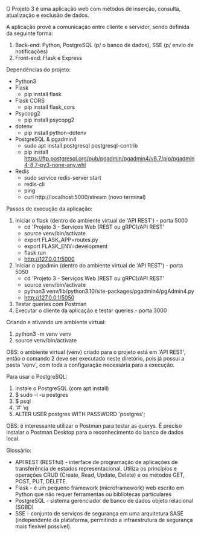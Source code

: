 O Projeto 3 é uma aplicação web com métodos de inserção, consulta, atualização e exclusão de dados.

A aplicação provê a comunicação entre cliente e servidor, sendo definida da seguinte forma:

1. Back-end: Python, PostgreSQL (p/ o banco de dados), SSE (p/ envio de notificações)
2. Front-end: Flask e Express

Dependências do projeto:
- Python3
- Flask
  - pip install flask
- Flask CORS
  - pip install flask_cors
- Psycopg2
  - pip install psycopg2
- dotenv
  - pip install python-dotenv
- PostgreSQL & pgadmin4
  - sudo apt install postgresql postgresql-contrib
  - pip install https://ftp.postgresql.org/pub/pgadmin/pgadmin4/v8.7/pip/pgadmin4-8.7-py3-none-any.whl
- Redis
  - sudo service redis-server start
  - redis-cli
  - ping
  - curl http://localhost:5000/stream (novo terminal)

Passos de execução da aplicação:
1. Iniciar o flask (dentro do ambiente virtual de 'API REST') - porta 5000
   - cd 'Projeto 3 - Serviços Web (REST ou gRPC)/API REST'
   - source venv/bin/activate
   - export FLASK_APP=routes.py
   - export FLASK_ENV=development
   - flask run
   - http://127.0.0.1/5000
2. Iniciar o pgadmin (dentro do ambiente virtual de 'API REST') - porta 5050
   - cd 'Projeto 3 - Serviços Web (REST ou gRPC)/API REST'
   - source venv/bin/activate
   - python3 venv/lib/python3.10/site-packages/pgadmin4/pgAdmin4.py
   - http://127.0.0.1/5050
3. Testar queries com Postman
4. Executar o cliente da aplicação e testar queries - porta 3000

Criando e ativando um ambiente virtual:

1. python3 -m venv venv
2. source venv/bin/activate

OBS: o ambiente virtual (venv) criado para o projeto está em 'API REST', então o comando 2 deve ser executado neste diretório, pois já possui a pasta 'venv', com toda a configuração necessária para a execução.

Para usar o PostgreSQL:
1. Instale o PostgreSQL (com apt install)
2. $ sudo -i -u postgres
3. $ psql
4. '#' \q
5. ALTER USER postgres WITH PASSWORD 'postgres';

OBS: é interessante utilizar o Postman para testar as querys. É preciso instalar o Postman Desktop para o reconhecimento do banco de dados local.

Glossário:
- API REST (RESTful) - interface de programação de aplicações de transferência de estados representacional. Utiliza os princípios e operações CRUD (Create, Read, Update, Delete) e os métodos GET, POST, PUT, DELETE.
- Flask - é um pequeno framework (microframework) web escrito em Python que não requer ferramentas ou bibliotecas particulares
- PostgreSQL - sistema gerenciador de banco de dados objeto relacional (SGBD)
- SSE - conjunto de serviços de segurança em uma arquitetura SASE (independente da plataforma, permitindo a infraestrutura de segurança mais flexível possível).

